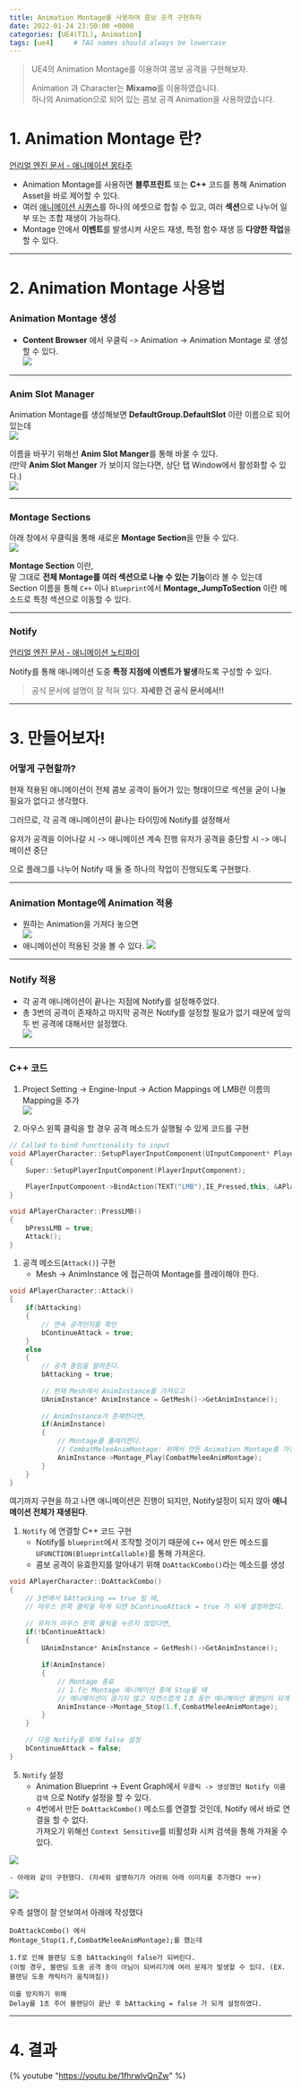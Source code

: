 ```yaml
---
title: Animation Montage를 사용하여 콤보 공격 구현하자
date: 2022-01-24 23:50:00 +0000
categories: [UE4(TIL), Animation]
tags: [ue4]     # TAG names should always be lowercase
---
```


>UE4의 Animation Montage를 이용하여 콤보 공격을 구현해보자.
>
>Animation 과 Character는 **Mixamo**를 이용하였습니다.  
>하나의 Animation으로 되어 있는 콤보 공격 Animation을 사용하였습니다.

# 1. Animation Montage 란?
[언리얼 엔진 문서 - 애니메이션 몽타주](https://docs.unrealengine.com/4.27/ko/AnimatingObjects/SkeletalMeshAnimation/AnimMontage/)  

- Animation Montage를 사용하면 **블루프린트** 또는 **C++** 코드를 통해 Animation Asset을 바로 제어할 수 있다.
- 여러 [애니메이션 시퀀스](https://docs.unrealengine.com/4.27/ko/AnimatingObjects/SkeletalMeshAnimation/Sequences/)를 하나의 에셋으로 합칠 수 있고, 여러 **섹션**으로 나누어 일부 또는 조합 재생이 가능하다.
- Montage 안에서 **이벤트**를 발생시켜 사운드 재생, 특정 함수 재생 등 **다양한 작업**을 할 수 있다.

***

# 2. Animation Montage 사용법
### Animation Montage 생성
- **Content Browser** 에서 우클릭 -> Animation -> Animation Montage 로 생성할 수 있다.  
![](https://images.velog.io/images/night/post/38e00542-2ae4-4b1e-8259-5b985bb10fb6/image.png)  

***

### Anim Slot Manager
Animation Montage를 생성해보면 **DefaultGroup.DefaultSlot** 이란 이름으로 되어 있는데  
![](https://images.velog.io/images/night/post/10dee241-e407-4b0a-a9af-9c4fd3faa12a/image.png)  

이름을 바꾸기 위해선 **Anim Slot Manger**를 통해 바꿀 수 있다.  
(만약 **Anim Slot Manger** 가 보이지 않는다면, 상단 탭 Window에서 활성화할 수 있다.)  
![](https://images.velog.io/images/night/post/685f35a4-0bb8-48da-a804-a22e9c32f56e/image.png)

***

### Montage Sections
아래 창에서 우클릭을 통해 새로운 **Montage Section**을 만들 수 있다.  
![](https://images.velog.io/images/night/post/2cf715fc-4eea-4638-8a51-4520aa2331cf/image.png)

**Montage Section** 이란,  
말 그대로 **전체 Montage를 여러 섹션으로 나눌 수 있는 기능**이라 볼 수 있는데  
Section 이름을 통해 `C++` 이나 `Blueprint`에서 **Montage_JumpToSection** 이란 메소드로 특정 섹션으로 이동할 수 있다.

***

### Notify
[언리얼 엔진 문서 - 애니메이션 노티파이](https://docs.unrealengine.com/4.27/ko/AnimatingObjects/SkeletalMeshAnimation/Sequences/Notifies/)  

Notify를 통해 애니메이션 도중 **특정 지점에 이벤트가 발생**하도록 구성할 수 있다.
>공식 문서에 설명이 잘 적혀 있다. **자세한 건 공식 문서에서!!**

***

# 3. 만들어보자!

### 어떻게 구현할까?
현재 적용된 애니메이션이 전체 콤보 공격이 들어가 있는 형태이므로 섹션을 굳이 나눌 필요가 없다고 생각했다.  

그러므로, 각 공격 애니메이션이 끝나는 타이밍에 Notify를 설정해서  

유저가 공격을 이어나갈 시 -> 애니메이션 계속 진행
유저가 공격을 중단할 시 -> 애니메이션 중단

으로 플래그를 나누어 Notify 때 둘 중 하나의 작업이 진행되도록 구현했다.

***

### Animation Montage에 Animation 적용
- 원하는 Animation을 가져다 놓으면  
![](https://images.velog.io/images/night/post/a3b1a28c-eb16-4efb-a61e-d27be6d628d8/image.png)  
- 애니메이션이 적용된 것을 볼 수 있다. 
![](https://images.velog.io/images/night/post/c5594f18-d3ac-44b8-b7e5-8f3a6e1a80d1/image.png)  

***

### Notify 적용
- 각 공격 애니메이션이 끝나는 지점에 Notify를 설정해주었다.
- 총 3번의 공격이 존재하고 마지막 공격은 Notify를 설정할 필요가 없기 때문에 앞의 두 번 공격에 대해서만 설정했다.  
![](https://images.velog.io/images/night/post/a0a8956f-27f5-41be-a939-177496974448/image.png)  

***

### C++ 코드
1. Project Setting -> Engine-Input -> Action Mappings 에 LMB란 이름의 Mapping을 추가  
![](https://images.velog.io/images/night/post/6d9b9d64-cfe6-4199-b647-a8271b213849/image.png)  

2. 마우스 왼쪽 클릭을 할 경우 공격 메소드가 실행될 수 있게 코드를 구현

```cpp
// Called to bind functionality to input
void APlayerCharacter::SetupPlayerInputComponent(UInputComponent* PlayerInputComponent)
{
	Super::SetupPlayerInputComponent(PlayerInputComponent);
    
	PlayerInputComponent->BindAction(TEXT("LMB"),IE_Pressed,this, &APlayerCharacter::PressLMB);
}

void APlayerCharacter::PressLMB()
{
	bPressLMB = true;
	Attack();
}
```   

1. 공격 메소드(`Attack()`) 구현
	- Mesh -> AnimInstance 에 접근하여 Montage를 플레이해야 한다.
  
```cpp
void APlayerCharacter::Attack()
{
	if(bAttacking)
	{
		// 연속 공격인지를 확인
		bContinueAttack = true;
	}
	else
	{
		// 공격 중임을 알려준다.
		bAttacking = true;
		
		// 현재 Mesh에서 AnimInstance를 가져오고
		UAnimInstance* AnimInstance = GetMesh()->GetAnimInstance();
	
		// AnimInstance가 존재한다면,
		if(AnimInstance)
		{
			// Montage를 플레이한다.
			// CombatMeleeAnimMontage: 위에서 만든 Animation Montage를 가진 변수
			AnimInstance->Montage_Play(CombatMeleeAnimMontage);
		}
	}
}
```

여기까지 구현을 하고 나면 애니메이션은 진행이 되지만, Notify설정이 되지 않아 **애니메이션 전체가 재생된다**.

1. `Notify` 에 연결할 C++ 코드 구현  
	- Notify를 `blueprint`에서 조작할 것이기 때문에 `C++` 에서 만든 메소드를 `UFUNCTION(BlueprintCallable)`를 통해 가져온다.  
    - 콤보 공격이 유효한지를 알아내기 위해 `DoAttackCombo()`라는 메소드를 생성  
    
```cpp
void APlayerCharacter::DoAttackCombo()
{
	// 3번에서 bAttacking == true 일 때,
	// 마우스 왼쪽 클릭을 하게 되면 bContinueAttack = true 가 되게 설정하였다.
    
	// 유저가 마우스 왼쪽 클릭을 누르지 않았다면,
	if(!bContinueAttack)
	{
		UAnimInstance* AnimInstance = GetMesh()->GetAnimInstance();
		
		if(AnimInstance)
		{
			// Montage 종료
			// 1.f는 Montage 애니메이션 중에 Stop될 때
			// 애니메이션이 끊기지 않고 자연스럽게 1초 동안 애니메이션 블랜딩이 되게 한다.
			AnimInstance->Montage_Stop(1.f,CombatMeleeAnimMontage);
		}
	}
	
	// 다음 Notify를 위해 false 설정
	bContinueAttack = false;
}
```

5. `Notify` 설정
	- Animation Blueprint -> Event Graph에서 `우클릭 -> 생성했던 Notify 이름 검색` 으로 Notify 설정을 할 수 있다.
    - 4번에서 만든 `DoAttackCombo()` 메소드를 연결할 것인데, Notify 에서 바로 연결을 할 수 없다.  
    가져오기 위해선 `Context Sensitive`를 비활성화 시켜 검색을 통해 가져올 수 있다.  

![](https://images.velog.io/images/night/post/12c56d71-ca53-4e5c-b894-0d73c48d3aaf/image.png)   

	- 아래와 같이 구현했다. (자세히 설명하기가 어려워 아래 이미지를 추가했다 ㅠㅠ)  
  
![](https://images.velog.io/images/night/post/14617f92-137b-4674-8d09-93b0bfdc8ab9/image.png)  

우측 설명이 잘 안보여서 아래에 작성했다

```
DoAttackCombo() 에서
Montage_Stop(1.f,CombatMeleeAnimMontage);를 했는데

1.f로 인해 블랜딩 도중 bAttacking이 false가 되버린다.
(이럴 경우, 블랜딩 도중 공격 중이 아님이 되버리기에 여러 문제가 발생할 수 있다. (EX. 블랜딩 도중 캐릭터가 움직여짐))

이를 방지하기 위해
Delay를 1초 주어 블랜딩이 끝난 후 bAttacking = false 가 되게 설정하였다.
```
***

# 4. 결과

{% youtube "https://youtu.be/1fhrwlvQnZw" %}
